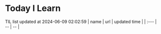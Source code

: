 # Today I Learn 
TIL list updated at 2024-06-09 02:02:59
| name | url | updated time |
| :--- | -- | -- |

